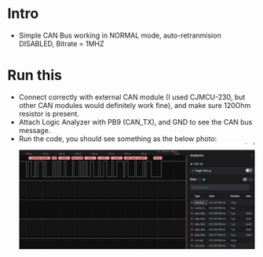 # Intro
- Simple CAN Bus working in NORMAL mode, auto-retranmision DISABLED, Bitrate = 1MHZ
# Run this
- Connect correctly with external CAN module (I used CJMCU-230, but other CAN modules would definitely work fine), and make sure 120Ohm resistor is present.
- Attach Logic Analyzer with PB9 (CAN_TX), and GND to see the CAN bus message.
- Run the code, you should see something as the below photo:
![](logic_analyzer_log.png)